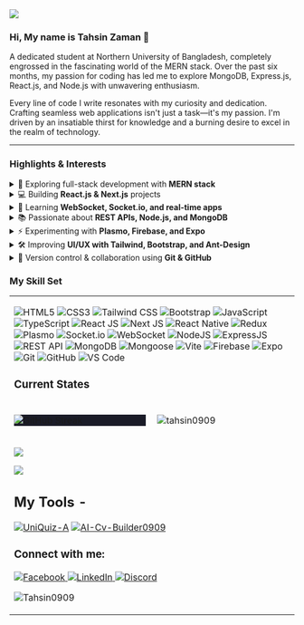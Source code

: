 <img src="https://i.ibb.co.com/93HV6rrh/Untitled-design.png" />


### **Hi, My name is Tahsin Zaman** :wave:


<p>A dedicated student at Northern University of Bangladesh, completely engrossed in the fascinating world of the MERN stack. Over the past six months, my passion for coding has led me to explore MongoDB, Express.js, React.js, and Node.js with unwavering enthusiasm.</p>

<p>Every line of code I write resonates with my curiosity and dedication. Crafting seamless web applications isn't just a task—it's my passion. I'm driven by an insatiable thirst for knowledge and a burning desire to excel in the realm of technology.</p>

---

### Highlights & Interests

<details>
  <summary>🌟 Exploring full-stack development with <b>MERN stack</b></summary>

  Diving into MongoDB, Express.js, React.js, and Node.js to create full-stack apps.
</details>

<details>
  <summary>💻 Building <b>React.js & Next.js</b> projects</summary>
  
  Crafting modern, scalable, and responsive web applications with React and Next.js.
</details>

<details>
  <summary>🚀 Learning <b>WebSocket, Socket.io, and real-time apps</b></summary>
  
  Exploring real-time communication and interactive features for web applications.
</details>

<details>
  <summary>📚 Passionate about <b>REST APIs, Node.js, and MongoDB</b></summary>
  
  Designing and developing APIs with Node.js and storing data efficiently in MongoDB.
</details>

<details>
  <summary>⚡ Experimenting with <b>Plasmo, Firebase, and Expo</b></summary>
  
  Building browser extensions, cloud apps, and mobile applications with new tools.
</details>

<details>
  <summary>🛠 Improving <b>UI/UX with Tailwind, Bootstrap, and Ant-Design</b></summary>
  
  Creating clean, modern, and responsive user interfaces with CSS frameworks.
</details>

<details>
  <summary>🔧 Version control & collaboration using <b>Git & GitHub</b></summary>
  
  Managing projects, collaborating with teams, and contributing to open-source.
</details>


### My Skill Set  
<table><tr><td valign="top" width="">

![HTML5](https://img.shields.io/badge/HTML5-E34F26?style=for-the-badge&logo=html5&logoColor=white)
![CSS3](https://img.shields.io/badge/CSS3-1572B6?style=for-the-badge&logo=css3&logoColor=white)
![Tailwind CSS](https://img.shields.io/badge/Tailwind_CSS-06B6D4?style=for-the-badge&logo=tailwindcss&logoColor=white)
![Bootstrap](https://img.shields.io/badge/Bootstrap-563D7C?style=for-the-badge&logo=bootstrap&logoColor=white)
![JavaScript](https://img.shields.io/badge/JavaScript-F0DB4F?style=for-the-badge&logo=javascript&logoColor=black)
![TypeScript](https://img.shields.io/badge/TypeScript-007ACC?style=for-the-badge&logo=typescript&logoColor=white)
![React JS](https://img.shields.io/badge/React-61DBFB?style=for-the-badge&logo=react&logoColor=white)
![Next JS](https://img.shields.io/badge/Next.js-000000?style=for-the-badge&logo=nextdotjs&logoColor=white)
![React Native](https://img.shields.io/badge/React_Native-61DAFB?style=for-the-badge&logo=react&logoColor=black)
![Redux](https://img.shields.io/badge/Redux-593D88?style=for-the-badge&logo=redux&logoColor=white)
![Plasmo](https://img.shields.io/badge/Plasmo-000000?style=for-the-badge&logo=plasmo&logoColor=white)
![Socket.io](https://img.shields.io/badge/Socket.io-010101?style=for-the-badge&logo=socketdotio&logoColor=white)
![WebSocket](https://img.shields.io/badge/WebSocket-FF6600?style=for-the-badge)
![NodeJS](https://img.shields.io/badge/Node.js-339933?style=for-the-badge&logo=node.js&logoColor=white)
![ExpressJS](https://img.shields.io/badge/Express-000000?style=for-the-badge&logo=express&logoColor=white)
![REST API](https://img.shields.io/badge/REST_API-FF5733?style=for-the-badge)
![MongoDB](https://img.shields.io/badge/MongoDB-4EA94B?style=for-the-badge&logo=mongodb&logoColor=white)
![Mongoose](https://img.shields.io/badge/Mongoose-880000?style=for-the-badge)
![Vite](https://img.shields.io/badge/Vite-646CFF?style=for-the-badge&logo=vite&logoColor=white)
![Firebase](https://img.shields.io/badge/Firebase-FFA611?style=for-the-badge&logo=firebase&logoColor=white)
![Expo](https://img.shields.io/badge/Expo-1B1F23?style=for-the-badge&logo=expo&logoColor=white)
![Git](https://img.shields.io/badge/Git-F05032?style=for-the-badge&logo=git&logoColor=white)
![GitHub](https://img.shields.io/badge/GitHub-181717?style=for-the-badge&logo=github&logoColor=white)
![VS Code](https://img.shields.io/badge/VSCode-0078D7?style=for-the-badge&logo=visual-studio-code&logoColor=white)



### Current States

<div style="display: flex; gap: 10px; background: 1a1b2600">
  <div style="flex: 1; padding: px; margin: auto ; background: #1a1b27 ">
<img src="https://streak-stats.demolab.com?user=Tahsin0909&theme=tokyonight&hide_border=true&border_radius=5&date_format=j%20M%5B%20Y%5D" alt="GitHub Streak" />
  </div>
  <div style="flex: 1; padding: 6px; margin: auto ;">
<p>&nbsp;<img align="center" src="https://github-readme-stats.vercel.app/api?username=tahsin0909&show_icons=true&locale=en" alt="tahsin0909" /></p>
  </div>
</div>

![](http://github-profile-summary-cards.vercel.app/api/cards/repos-per-language?username=Tahsin0909&theme=transparent)

![](http://github-profile-summary-cards.vercel.app/api/cards/most-commit-language?username=Tahsin0909&theme=transparent)







## My Tools -
[![UniQuiz-A](https://github-readme-stats.vercel.app/api/pin/?username=Tahsin0909&repo=UniQuiz-AI&border_color=7F3FBF&bg_color=0D1117&title_color=C9D1D9&text_color=8B949E&icon_color=7F3FBF)](https://github.com/Tahsin0909/UniQuiz-AI)
[![AI-Cv-Builder0909](https://github-readme-stats.vercel.app/api/pin/?username=Tahsin0909&repo=AI-Cv-Builder0909&border_color=7F3FBF&bg_color=0D1117&title_color=C9D1D9&text_color=8B949E&icon_color=7F3FBF)](https://github.com/Tahsin0909/AI-Cv-Builder0909)


<h3 align="left">Connect with me:</h3>
<p align="left">
  <a href="https://www.facebook.com/yourprofile" target="_blank">
    <img src="https://img.shields.io/badge/Facebook-1877F2?style=for-the-badge&logo=facebook&logoColor=white" alt="Facebook"/>
  </a>
  <a href="https://www.linkedin.com/in/yourprofile" target="_blank">
    <img src="https://img.shields.io/badge/LinkedIn-0A66C2?style=for-the-badge&logo=linkedin&logoColor=white" alt="LinkedIn"/>
  </a>
  <a href="https://discord.com/users/yourID" target="_blank">
    <img src="https://img.shields.io/badge/Discord-5865F2?style=for-the-badge&logo=discord&logoColor=white" alt="Discord"/>
  </a>
</p>


<p align="left"> <img src="https://komarev.com/ghpvc/?username=Tahsin0909&label=Profile%20views&color=0e75b6&style=flat" alt="Tahsin0909" /> </p>